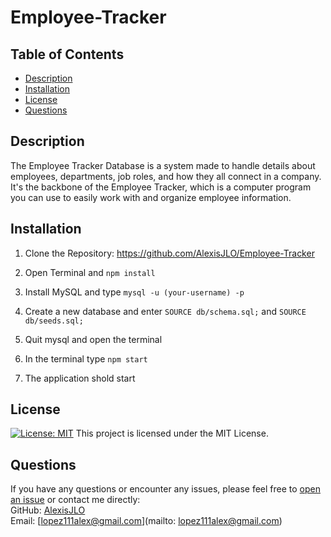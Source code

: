 # Employee-Tracker

## Table of Contents

- [Description](#description)
- [Installation](#installation)
- [License](#license)
- [Questions](#questions)

## Description

The Employee Tracker Database is a system made to handle details about employees, departments, job roles, and how they all connect in a company. It's the backbone of the Employee Tracker, which is a computer program you can use to easily work with and organize employee information.

## Installation

1. Clone the Repository: https://github.com/AlexisJLO/Employee-Tracker

2. Open Terminal and `npm install`

3. Install MySQL and type `mysql -u (your-username) -p `

4. Create a new database and enter `SOURCE db/schema.sql;` and `SOURCE db/seeds.sql;`

5. Quit mysql and open the terminal

6. In the terminal type `npm start`

7. The application shold start

## License

[![License: MIT](https://img.shields.io/badge/License-MIT-yellow.svg)](https://opensource.org/licenses) This project is licensed under the MIT License.

## Questions

If you have any questions or encounter any issues, please feel free to [open an issue](https://github.com/mxrtinee/Employee-Tracker/issues) or contact me directly:<br>
GitHub: [AlexisJLO](https://github.com/AlexisJLO)<br>
Email: [lopez111alex@gmail.com](mailto: lopez111alex@gmail.com)
